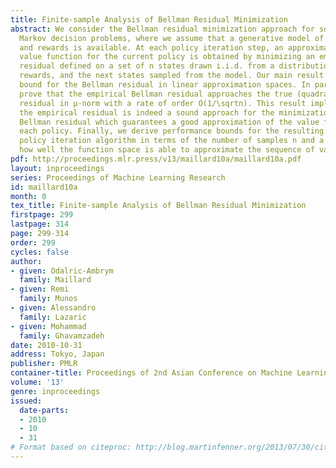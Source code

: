 ```yaml
---
title: Finite-sample Analysis of Bellman Residual Minimization
abstract: We consider the Bellman residual minimization approach for solving discounted
  Markov decision problems, where we assume that a generative model of the dynamics
  and rewards is available. At each policy iteration step, an approximation of the
  value function for the current policy is obtained by minimizing an empirical Bellman
  residual defined on a set of n states drawn i.i.d. from a distribution μ, the immediate
  rewards, and the next states sampled from the model. Our main result is a generalization
  bound for the Bellman residual in linear approximation spaces. In particular, we
  prove that the empirical Bellman residual approaches the true (quadratic) Bellman
  residual in μ-norm with a rate of order O(1/\sqrtn). This result implies that minimizing
  the empirical residual is indeed a sound approach for the minimization of the true
  Bellman residual which guarantees a good approximation of the value function for
  each policy. Finally, we derive performance bounds for the resulting approximate
  policy iteration algorithm in terms of the number of samples n and a measure of
  how well the function space is able to approximate the sequence of value functions.
pdf: http://proceedings.mlr.press/v13/maillard10a/maillard10a.pdf
layout: inproceedings
series: Proceedings of Machine Learning Research
id: maillard10a
month: 0
tex_title: Finite-sample Analysis of Bellman Residual Minimization
firstpage: 299
lastpage: 314
page: 299-314
order: 299
cycles: false
author:
- given: Odalric-Ambrym
  family: Maillard
- given: Remi
  family: Munos
- given: Alessandro
  family: Lazaric
- given: Mohammad
  family: Ghavamzadeh
date: 2010-10-31
address: Tokyo, Japan
publisher: PMLR
container-title: Proceedings of 2nd Asian Conference on Machine Learning
volume: '13'
genre: inproceedings
issued:
  date-parts:
  - 2010
  - 10
  - 31
# Format based on citeproc: http://blog.martinfenner.org/2013/07/30/citeproc-yaml-for-bibliographies/
---
```

